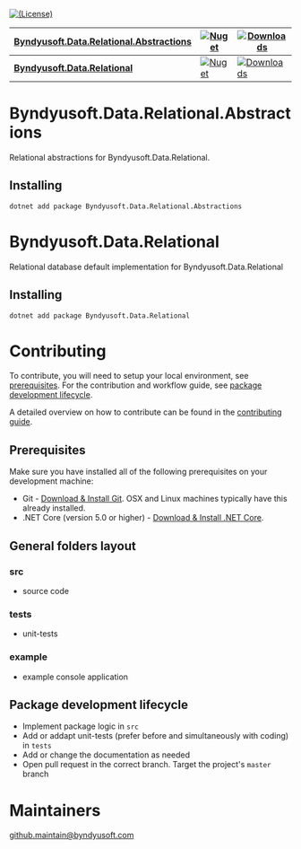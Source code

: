 [![(License)](https://img.shields.io/github/license/Byndyusoft/Byndyusoft.Data.Relational.Abstractions.svg)](LICENSE.txt)


| [Byndyusoft.Data.Relational.Abstractions](https://www.nuget.org/packages/Byndyusoft.Data.Relational.Abstractions/) | [![Nuget](https://img.shields.io/nuget/v/Byndyusoft.Data.Relational.Abstractions.svg)](https://www.nuget.org/packages/Byndyusoft.Data.Relational.Abstractions/) | [![Downloads](https://img.shields.io/nuget/dt/Byndyusoft.Data.Relational.Abstractions.svg)](https://www.nuget.org/packages/Byndyusoft.Data.Relational.Abstractions/) |
| ------- | ------------ | --------- |
| [**Byndyusoft.Data.Relational**](https://www.nuget.org/packages/Byndyusoft.Data.Relational/) | [![Nuget](https://img.shields.io/nuget/v/Byndyusoft.Data.Relational.svg)](https://www.nuget.org/packages/Byndyusoft.Data.Relational/) | [![Downloads](https://img.shields.io/nuget/dt/Byndyusoft.Data.Relational.svg)](https://www.nuget.org/packages/Byndyusoft.Data.Relational/) |

# Byndyusoft.Data.Relational.Abstractions
Relational abstractions for Byndyusoft.Data.Relational.

## Installing

```shell
dotnet add package Byndyusoft.Data.Relational.Abstractions
```

# Byndyusoft.Data.Relational
Relational database default implementation for Byndyusoft.Data.Relational

## Installing

```shell
dotnet add package Byndyusoft.Data.Relational
```


# Contributing

To contribute, you will need to setup your local environment, see [prerequisites](#prerequisites). For the contribution and workflow guide, see [package development lifecycle](#package-development-lifecycle).

A detailed overview on how to contribute can be found in the [contributing guide](CONTRIBUTING.md).

## Prerequisites

Make sure you have installed all of the following prerequisites on your development machine:

- Git - [Download & Install Git](https://git-scm.com/downloads). OSX and Linux machines typically have this already installed.
- .NET Core (version 5.0 or higher) - [Download & Install .NET Core](https://dotnet.microsoft.com/download/dotnet/5.0).

## General folders layout

### src
- source code

### tests

- unit-tests

### example

- example console application

## Package development lifecycle

- Implement package logic in `src`
- Add or addapt unit-tests (prefer before and simultaneously with coding) in `tests`
- Add or change the documentation as needed
- Open pull request in the correct branch. Target the project's `master` branch

# Maintainers

[github.maintain@byndyusoft.com](mailto:github.maintain@byndyusoft.com)

